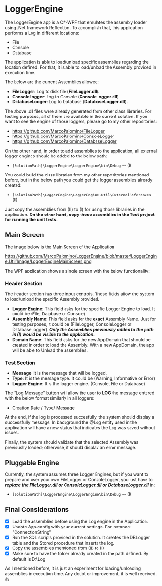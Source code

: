 # LoggerEngine

The LoggerEngine app is a C#-WPF that emulates the assembly loader using .Net framework Reflection. To accomplish that, this application performs a Log in different locations:

* File
* Console
* Database

The application is able to load/unload specific assemblies regarding the location defined. For that, it is able to load/unload the Assembly provided in execution time.

The below are the current Assemblies allowed:

* **FileLogger**: Log to disk file (**FileLogger.dll**).
* **ConsoleLogger**: Log to Console (**ConsoleLogger.dll**).
* **DatabaseLooger**: Log to Database (**DatabaseLogger.dll**).

The above .dll files were already generated from other class libraries. For testing purposes, all of them are available in the current solution. If you want to see the engine of those loggers, please go to my other repositories:

* https://github.com/MarcoPalomino/FileLogger
* https://github.com/MarcoPalomino/ConsoleLogger
* https://github.com/MarcoPalomino/DatabaseLogger

On the other hand, in order to add assemblies to the application, all external logger engines should be added to the below path:

* `[SolutionPath]\LoggerEngine\LoggerEngine\bin\Debug` -- (I)

You could build the class libraries from my other repositories mentioned before, but in the below path you could get the logger assemblies already created:

* `[SolutionPath]\LoggerEngine\LoggerEngine.Util\ExternalReferences` -- (II)

Just copy the assemblies from (II) to (I) for using those libraries in the application. **On the other hand, copy those assemblies in the Test project for running the unit tests.**

## Main Screen

The image below is the Main Screen of the Application

https://github.com/MarcoPalomino/LoggerEngine/blob/master/LoggerEngine.Util/Image/LoggerEngineMainScreen.png

The WPF application shows a single screen with the below functionality:

### Header Section

The header section has three input controls. These fields allow the system to load/unload the specific Assembly provided.

* **Logger Engine**: This field asks for the specific Logger Engine to load. It could be (File, Database or Console)
* **Assembly Name**: This field asks for the **exact** Assembly Name. Just for testing purposes, it could be (FileLogger, ConsoleLogger or DatabaseLogger). **_Only the Assemblies previouslly added to the path in (I) would be visible to the application._**
* **Domain Name**: This field asks for the new AppDomain that should be created in order to load the Assembly. With a new AppDomain, the app will be able to Unload the assemblies.

### Test Section

* **Message**: It is the message that will be logged.
* **Type**: It is the message type. It could be (Warning, Informative or Error)
* **Logger Engine**: It is the logger engine. (Console, File or Database)

The "Log Message" button will allow the user to **LOG** the message entered with the below format similarly in all loggers:

* Creation Date / Type/ Message 

At the end, if the log is processed succesfully, the system should display a successfully message. In background the @Log entity used in the application will have a new status that indicates the Log was saved without issues.

Finally, the system should validate that the selected Assembly was previouslly loaded; otherwise, it should display an error message.

## Pluggable Engine

Currently, the system assumes three Logger Engines, but if you want to prepare and user your own FileLogger or ConsoleLogger, you just have to **_replace the FileLogger.dll or ConsoleLogger.dll or DatabaseLogger.dll_** in:

* `[SolutionPath]\LoggerEngine\LoggerEngine\bin\Debug` -- (I)

## Final Considerations

- [x] Load the assemblies before using the Log engine in the Application.
- [x] Update App.config with your current settings. For instance: "ConnectionString"
- [x] Run the SQL scripts provided in the solution. It creates the DBLogger table and the Stored procedure that inserts the log.
- [x] Copy the assemblies mentioned from (II) to (I)
- [x] Make sure to have the folder already created in the path defined. By default is D:\Log

As I mentioned before, it is just an experiment for loading/unloading assemblies in execution time. Any doubt or improvement, it is well received. :+1:
